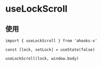 # useLockScroll

## 使用

```tsx
import { useLockScroll } from 'ahooks-x'

const [lock, setLock] = useState(false)

useLockScroll(lock, window.body)
```
